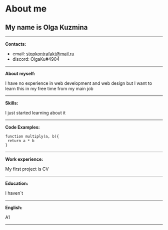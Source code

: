 # About me 

## My name is Olga Kuzmina 
___
**Contacts:**

+ email: stopkontrafakt@mail.ru  
+ discord: OlgaKu#4904
___
**About myself:**

I have no experience in web development and web design but I want to learn this in my free time from my main job
___
**Skills:**

I just started learning about it
___
**Code Examples:**
```
function multiply(a, b){
 return a * b
}
```
___
**Work experience:**

My first project is CV
___
**Education:**

I haven`t
___
**English:**

А1
___